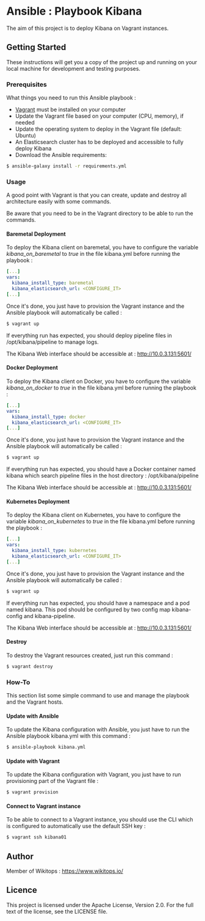 # Ansible : Playbook Kibana

The aim of this project is to deploy Kibana on Vagrant instances.

## Getting Started

These instructions will get you a copy of the project up and running on your local machine for development and testing purposes.

### Prerequisites

What things you need to run this Ansible playbook :

*   [Vagrant](https://www.vagrantup.com/docs/installation/) must be installed on your computer
*   Update the Vagrant file based on your computer (CPU, memory), if needed
*   Update the operating system to deploy in the Vagrant file (default: Ubuntu)
*   An Elasticsearch cluster has to be deployed and accessible to fully deploy Kibana
*   Download the Ansible requirements:

```bash
$ ansible-galaxy install -r requirements.yml
```

### Usage

A good point with Vagrant is that you can create, update and destroy all architecture easily with some commands.

Be aware that you need to be in the Vagrant directory to be able to run the commands.

#### Baremetal Deployment

To deploy the Kibana client on baremetal, you have to configure the variable *kibana_on_baremetal* to *true* in the file kibana.yml before running the playbook :

```yaml
[...]
vars:
  kibana_install_type: baremetal
  kibana_elasticsearch_url: <CONFIGURE_IT>
[...]
```

Once it's done, you just have to provision the Vagrant instance and the Ansible playbook will automatically be called :

```bash
$ vagrant up
```

If everything run has expected, you should deploy pipeline files in /opt/kibana/pipeline to manage logs.

The Kibana Web interface should be accessible at : http://10.0.3.131:5601/

#### Docker Deployment

To deploy the Kibana client on Docker, you have to configure the variable *kibana_on_docker* to *true* in the file kibana.yml before running the playbook :

```yaml
[...]
vars:
  kibana_install_type: docker
  kibana_elasticsearch_url: <CONFIGURE_IT>
[...]
```

Once it's done, you just have to provision the Vagrant instance and the Ansible playbook will automatically be called :

```bash
$ vagrant up
```

If everything run has expected, you should have a Docker container named kibana which search pipeline files in the host directory : /opt/kibana/pipeline

The Kibana Web interface should be accessible at : http://10.0.3.131:5601/

#### Kubernetes Deployment

To deploy the Kibana client on Kubernetes, you have to configure the variable *kibana_on_kubernetes* to *true* in the file kibana.yml before running the playbook :

```yaml
[...]
vars:
  kibana_install_type: kubernetes
  kibana_elasticsearch_url: <CONFIGURE_IT>
[...]
```

Once it's done, you just have to provision the Vagrant instance and the Ansible playbook will automatically be called :

```bash
$ vagrant up
```

If everything run has expected, you should have a namespace and a pod named kibana. This pod should be configured by two config map kibana-config and kibana-pipeline.

The Kibana Web interface should be accessible at : http://10.0.3.131:5601/

#### Destroy

To destroy the Vagrant resources created, just run this command :

```bash
$ vagrant destroy
```

### How-To

This section list some simple command to use and manage the playbook and the Vagrant hosts.

#### Update with Ansible

To update the Kibana configuration with Ansible, you just have to run the Ansible playbook kibana.yml with this command :

```bash
$ ansible-playbook kibana.yml
```

#### Update with Vagrant

To update the Kibana configuration with Vagrant, you just have to run provisioning part of the Vagrant file :

```bash
$ vagrant provision
```

#### Connect to Vagrant instance

To be able to connect to a Vagrant instance, you should use the CLI which is configured to automatically use the default SSH key :

```bash
$ vagrant ssh kibana01
```

## Author

Member of Wikitops : https://www.wikitops.io/

## Licence

This project is licensed under the Apache License, Version 2.0. For the full text of the license, see the LICENSE file.
